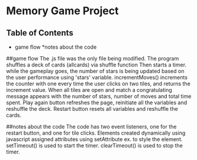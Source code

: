 # Memory Game Project

## Table of Contents

* game flow
*notes about the code


##game flow
The .js file was the only file being modified.
The program shuffles a deck of cards (allcards) via shuffle function
Then starts a timer.
while the gameplay goes, the number of stars is being updated based on the user performance using 'stars' variable.
incrementMoves() increments the counter with one every time the user clicks on two tiles, and returns the increment value.
When all tiles are open and match a congratulating message appears with the number of stars, number of moves and total time spent.
Play again button refreshes the page, reinitiate all the variables and reshuffle the deck.
Restart button resets all variables and reshuffle the cards.

##notes about the code
The code has two event listeners, one for the restart button, and one for tile clicks.
Elements created dynamically using javascript assigned attributes using setAttribute ex. to style the element.
setTimeout() is used to start the timer.
clearTimeout() is used to stop the timer.